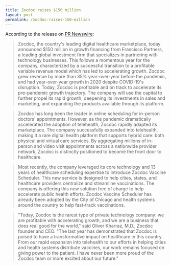 ```yaml
---
title: Zocdoc raises $150 million
layout: post
permalink: /zocdoc-raises-150-million
---
```


According to the release on [PR Newswire](https://www.prnewswire.com/news-releases/zocdoc-announces-150-million-in-growth-financing-from-francisco-partners-301226950.html):

> Zocdoc, the country's leading digital healthcare marketplace, today announced $150 million in growth financing from Francisco Partners, a leading global investment firm that specializes in partnering with technology businesses. This follows a momentous year for the company, characterized by a successful transition to a profitable variable revenue model which has led to accelerating growth. Zocdoc grew revenue by more than 35% year-over-year before the pandemic, and had year-over-year growth in 2020 despite COVID-19's disruption. Today, Zocdoc is profitable and on track to accelerate its pre-pandemic growth trajectory. The company will use the capital to further propel its rapid growth, deepening its investments in sales and marketing, and expanding the products available through its platform.

> Zocdoc has long been the leader in online scheduling for in-person doctors' appointments. However, as the pandemic dramatically accelerated the adoption of telehealth, Zocdoc rapidly adapted its marketplace. The company successfully expanded into telehealth, making it a rare digital health platform that supports hybrid care: both physical and virtual care services. By aggregating millions of in-person and video visit appointments across a nationwide provider network, Zocdoc is distinctly positioned to become the front door to healthcare.

> Most recently, the company leveraged its core technology and 13 years of healthcare scheduling expertise to introduce Zocdoc Vaccine Scheduler. This new service is designed to help cities, states, and healthcare providers centralize and streamline vaccinations. The company is offering this new solution free of charge to help accelerate public health efforts. Zocdoc Vaccine Scheduler has already been adopted by the City of Chicago and health systems around the country to help fast-track vaccinations.

> "Today, Zocdoc is the rarest type of private technology company: we are profitable with accelerating growth, and we are a business that does real good for the world," said Oliver Kharraz, M.D., Zocdoc founder and CEO. "The last year has demonstrated that Zocdoc is poised to have a transformative impact on healthcare in this country. From our rapid expansion into telehealth to our efforts in helping cities and health systems distribute vaccines, our work remains focused on giving power to the patient. I have never been more proud of the Zocdoc team or more excited about our future."

